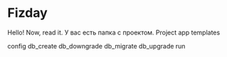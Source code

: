 # Fizday

Hello! Now, read it.
У вас есть папка с проектом. 
Project
  app
    templates
    
  config
  db_create
  db_downgrade
  db_migrate
  db_upgrade
  run
